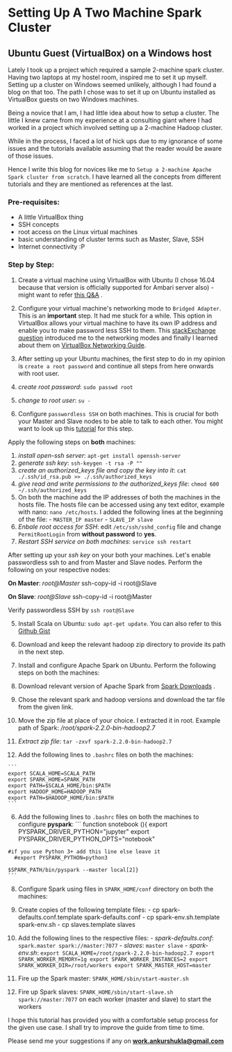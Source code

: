 # Setting Up A Two Machine Spark Cluster
## Ubuntu Guest (VirtualBox) on a Windows host

Lately I took up a project which required a sample 2-machine spark cluster. Having two laptops at my hostel room, inspired me to set it up myself.
Setting up a cluster on Windows seemed unlikely, although I had found a blog on that too. The path I chose was to set it up on Ubuntu installed as VirtualBox guests on two Windows machines.

Being a novice that I am, I had little idea about how to setup a cluster. The little I knew came from my experience at a consulting giant where I had worked in a project which involved setting up a 2-machine Hadoop cluster.

While in the process, I faced a lot of hick ups due to my ignorance of some issues and the tutorials available assuming that the reader would be aware of those issues.

Hence I write this blog for novices like me to `Setup a 2-machine Apache Spark cluster from scratch`. I have learned all the concepts from different tutorials and they are mentioned as references at the last.

### Pre-requisites:

* A little VirtualBox thing
* SSH concepts
* root access on the Linux virtual machines
* basic understanding of cluster terms such as Master, Slave, SSH
* Internet connectivity :P

### Step by Step:

1. Create a virtual machine using VirtualBox with Ubuntu (I chose 16.04 because that version is officially supported for Ambari server also) - might want to refer [this Q&A](https://askubuntu.com/questions/142549/how-to-install-ubuntu-on-virtualbox) .
2. Configure your virtual machine's networking mode to `Bridged Adapter`. This is an **important** step. It had me stuck for a while. This option in VirtualBox allows your virtual machine to have its own IP address and enable you to make password less SSH to them. This [stackExchange question](https://superuser.com/questions/119732/how-to-do-networking-between-virtual-machines-in-virtualbox) introduced me to the networking modes and finally I learned about them on [VirtualBox Networking Guide](http://www.virtualbox.org/manual/ch06.html#network_bridged).
3. After setting up your Ubuntu machines, the first step to do in my opinion is `create a root password` and continue all steps from here onwards with root user.
  1. *create root password*: `sudo passwd root`
  2. *change to root user*: `su -`

4. Configure `passwordless SSH` on both machines. This is crucial for both your Master and Slave nodes to be able to talk to each other. You might want to look up this [tutorial](https://www.google.com/url?hl=en-GB&q=https://medium.com/@luck/setup-passwordless-ssh-on-ubuntu-16-04-7ac81592fee6&source=gmail&ust=1510572674575000&usg=AFQjCNEU5Linm9tvZID-7wMjruzECz7YbQ) for this step.

  Apply the following steps on **both** machines:
  1. *install open-ssh server*: `apt-get install openssh-server`
  2. *generate ssh key*: `ssh-keygen -t rsa -P ""`
  3. *create an authorized_keys file and copy the key into it*: `cat ./.ssh/id_rsa.pub >> ./.ssh/authorized_keys`
  4. *give read and write permissions to the authorized_keys file*: `chmod 600 ~/.ssh/authorized_keys`
  5. On both the machine add the IP addresses of both the machines in the hosts file. The hosts file can be accessed using any text editor, example with nano: `nano /etc/hosts`. I added the following lines at the beginning of the file:
    - `MASTER_IP master`
    - `SLAVE_IP slave`
  5. *Enbale root access for SSH*: edit `/etc/ssh/sshd_config` file and change `PermitRootLogin` from **without password** to **yes**.
  6. *Restart SSH service on both machines*: `service ssh restart`

  After setting up your *ssh key* on your both your machines. Let's enable passwordless ssh to and from Master and Slave nodes. Perform the following on your respective nodes:

  **On Master**: *root@Master* ssh-copy-id -i root@Slave

  **On Slave**: *root@Slave* ssh-copy-id -i root@Master

  Verify passwordless SSH by `ssh root@Slave`

5. Install Scala on Ubuntu: `sudo apt-get update`. You can also refer to this [Github Gist](https://gist.github.com/mbonaci/eb0a1981628553bdb846)
6. Download and keep the relevant hadoop zip directory to provide its path in the next step.
7. Install and configure Apache Spark on Ubuntu. Perform the following steps on both the machines:

  1. Download relevant version of Apache Spark from [Spark Downloads](www.spark.apache.org/downloads) .
  2. Chose the relevant spark and hadoop versions and download the tar file from the given link.
  3. Move the zip file at place of your choice. I extracted it in root. Example path of Spark: */root/spark-2.2.0-bin-hadoop2.7*
  4. *Extract zip file*: `tar -zxvf spark-2.2.0-bin-hadoop2.7`
  5. Add the following lines to `.bashrc` files on both the machines:

    ```
    export SCALA_HOME=SCALA_PATH
    export SPARK_HOME=SPARK_PATH
    export PATH=$SCALA_HOME/bin:$PATH
    export HADOOP_HOME=HADOOP_PATH
    export PATH=$HADOOP_HOME/bin:$PATH
    ```
  6. Add the following lines to `.bashrc` files on both the machines to configure **pyspark**:
    ```
    function snotebook (){
      export PYSPARK_DRIVER_PYTHON="jupyter"
      export PYSPARK_DRIVER_PYTHON_OPTS="notebook"

    #if you use Python 3+ add this line else leave it
      #export PYSPARK_PYTHON=python3

    $SPARK_PATH/bin/pyspark --master local[2]}
    ```
8. Configure Spark using files in `SPARK_HOME/conf` directory on both the machines:

  1. Create copies of the following template files:
    - cp spark-defaults.conf.template spark-defaults.conf
    - cp spark-env.sh.template spark-env.sh
    - cp slaves.template slaves
  2. Add the following lines to the respective files:
    - *spark-defaults.conf*:
    ```
    spark.master spark://master:7077
    ```
    - *slaves*:
    ```
    master
    slave
    ```
    - *spark-env.sh*:
    ```
    export SCALA_HOME=/root/spark-2.2.0-bin-hadoop2.7
    export SPARK_WORKER_MEMORY=1g
    export SPARK_WORKER_INSTANCES=2
    export SPARK_WORKER_DIR=/root/workers
    export SPARK_MASTER_HOST=master
    ```
9. Fire up the Spark master: `SPARK_HOME/sbin/start-master.sh`

10. Fire up Spark slaves: `SPARK_HOME/sbin/start-slave.sh spark://master:7077` on each worker (master and slave) to start the workers

I hope this tutorial has provided you with a comfortable setup process for the given use case. I shall try to improve the guide from time to time.

Please send me your suggestions if any on **work.ankurshukla@gmail.com**
